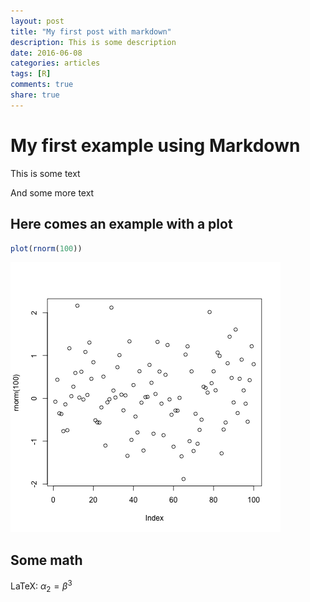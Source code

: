 ```yaml
---
layout: post
title: "My first post with markdown"
description: This is some description
date: 2016-06-08
categories: articles
tags: [R]
comments: true
share: true
---
```



# My first example using Markdown

This is some text

And some more text

## Here comes an example with a plot


```r
plot(rnorm(100))
```

![plot of chunk graphics](figures/graphics-1.png)


## Some math

LaTeX: $\alpha_2 = \beta^3$


